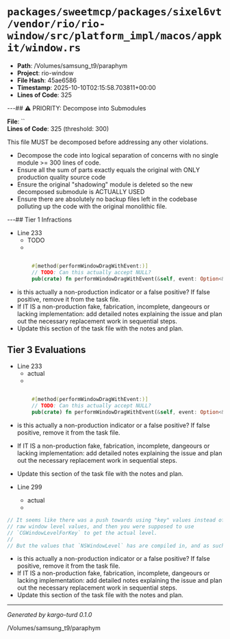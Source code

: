 # `packages/sweetmcp/packages/sixel6vt/vendor/rio/rio-window/src/platform_impl/macos/appkit/window.rs`

- **Path**: /Volumes/samsung_t9/paraphym
- **Project**: rio-window
- **File Hash**: 45ae6586  
- **Timestamp**: 2025-10-10T02:15:58.703811+00:00  
- **Lines of Code**: 325

---## ⚠️ PRIORITY: Decompose into Submodules

**File**: ``  
**Lines of Code**: 325 (threshold: 300)

This file MUST be decomposed before addressing any other violations.

- Decompose the code into logical separation of concerns with no single module >= 300 lines of code. 
- Ensure all the sum of parts exactly equals the original with ONLY production quality source code
- Ensure the original "shadowing" module is deleted so the new decomposed submodule is ACTUALLY USED
- Ensure there are absolutely no backup files left in the codebase polluting up the code with the original monolithic file.

---## Tier 1 Infractions 


- Line 233
  - TODO
  - 

```rust

        #[method(performWindowDragWithEvent:)]
        // TODO: Can this actually accept NULL?
        pub(crate) fn performWindowDragWithEvent(&self, event: Option<&NSEvent>);

```

- is this actually a non-production indicator or a false positive? If false positive, remove it from the task file.
- If IT IS a non-production fake, fabrication, incomplete, dangeours or lacking implementation: add detailed notes explaining the issue and plan out the necessary replacement work in sequential steps. 
- Update this section of the task file with the notes and plan.

## Tier 3 Evaluations


- Line 233
  - actual
  - 

```rust

        #[method(performWindowDragWithEvent:)]
        // TODO: Can this actually accept NULL?
        pub(crate) fn performWindowDragWithEvent(&self, event: Option<&NSEvent>);

```

- is this actually a non-production indicator or a false positive? If false positive, remove it from the task file.
- If IT IS a non-production fake, fabrication, incomplete, dangeours or lacking implementation: add detailed notes explaining the issue and plan out the necessary replacement work in sequential steps. 
- Update this section of the task file with the notes and plan.


- Line 299
  - actual
  - 

```rust
// It seems like there was a push towards using "key" values instead of the
// raw window level values, and then you were supposed to use
// `CGWindowLevelForKey` to get the actual level.
//
// But the values that `NSWindowLevel` has are compiled in, and as such has
```

- is this actually a non-production indicator or a false positive? If false positive, remove it from the task file.
- If IT IS a non-production fake, fabrication, incomplete, dangeours or lacking implementation: add detailed notes explaining the issue and plan out the necessary replacement work in sequential steps. 
- Update this section of the task file with the notes and plan.

---

*Generated by kargo-turd 0.1.0*

/Volumes/samsung_t9/paraphym
